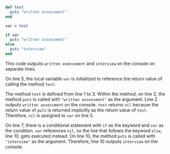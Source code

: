 ```ruby
def test
  puts "written assessment"
end

var = test

if var
  puts "written assessment"
else
  puts "interview"
end
```
This code outputs `written aseessment` and `interview` on the console on separate lines.

On line 5, the local variable `var` is initialized to reference the return value of calling the method `test`.

The method `test` is defined from line 1 to 3. Within the method, on line 2, the method `puts` is called with `"written assessment"` as the argument. Line 2 outputs `written assessment` on the console. `test` returns `nil` because the return value of `puts` is returned implicitly as the return value of `test`. Therefore, `nil` is assigned to `var` on line 5.

On line 7, there is a conditional statement with `if` as the keyword and `var` as the condition. `var` references `nil`, so the line that follows the keyword `else`, line 10, gets executed instead. On line 10, the method `puts` is called with `"interview"` as the argument. Therefore, line 10 outputs `interview` on the console.